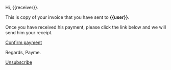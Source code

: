 Hi, {{receiver}}.

This is copy of your invoice that you have sent to **{{user}}**.

Once you have received his payment, please click the link below and we will send him your receipt.

[Confirm payment]({{host}}/receipt/{{invoice_id}}?token={{token}})

Regards, Payme.

[Unsubscribe]({{host}}/unsubscribe?token={{unsubscribe_token}}&email={{unsubscribe_email}})
